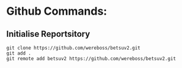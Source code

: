 

# Github Commands:

## Initialise Reportsitory
```
git clone https://github.com/wereboss/betsuv2.git
git add .
git remote add betsuv2 https://github.com/wereboss/betsuv2.git
```